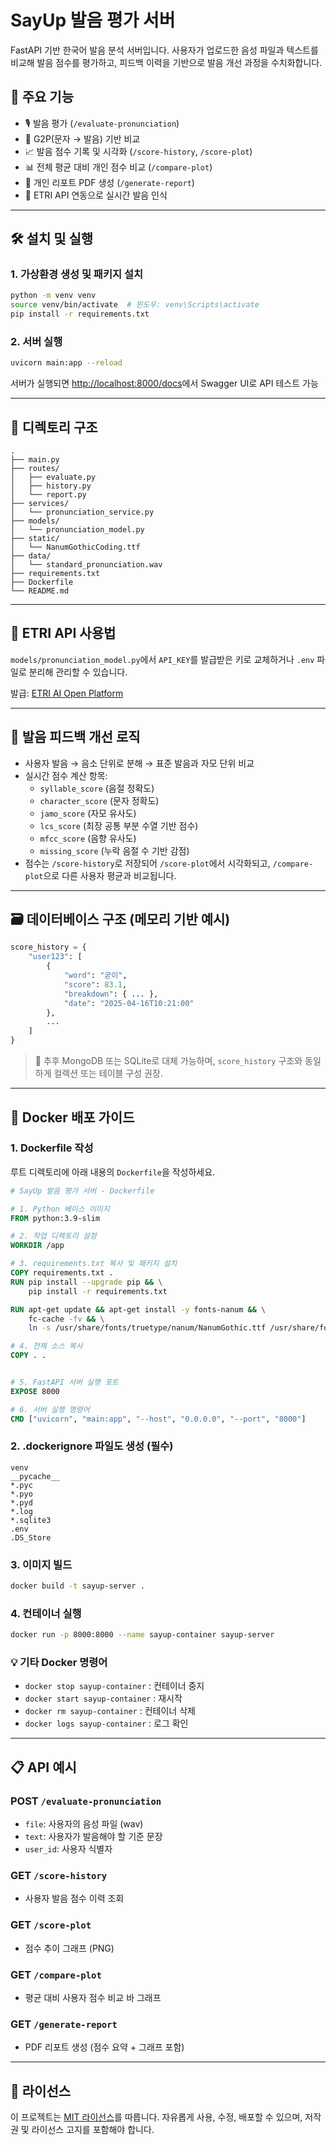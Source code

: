 # SayUp 발음 평가 서버

FastAPI 기반 한국어 발음 분석 서버입니다. 사용자가 업로드한 음성 파일과 텍스트를 비교해 발음 점수를 평가하고, 피드백 이력을 기반으로 발음 개선 과정을 수치화합니다.

## 🔧 주요 기능

- 🎙️ 발음 평가 (`/evaluate-pronunciation`)
- 🧠 G2P(문자 → 발음) 기반 비교
- 📈 발음 점수 기록 및 시각화 (`/score-history`, `/score-plot`)
- 📊 전체 평균 대비 개인 점수 비교 (`/compare-plot`)
- 🧾 개인 리포트 PDF 생성 (`/generate-report`)
- 🧠 ETRI API 연동으로 실시간 발음 인식

---

## 🛠 설치 및 실행

### 1. 가상환경 생성 및 패키지 설치

```bash
python -m venv venv
source venv/bin/activate  # 윈도우: venv\Scripts\activate
pip install -r requirements.txt
```

### 2. 서버 실행

```bash
uvicorn main:app --reload
```

서버가 실행되면 [http://localhost:8000/docs](http://localhost:8000/docs)에서 Swagger UI로 API 테스트 가능

---

## 🧩 디렉토리 구조

```
.
├── main.py
├── routes/
│   ├── evaluate.py
│   ├── history.py
│   └── report.py
├── services/
│   └── pronunciation_service.py
├── models/
│   └── pronunciation_model.py
├── static/
│   └── NanumGothicCoding.ttf
├── data/
│   └── standard_pronunciation.wav
├── requirements.txt
├── Dockerfile
└── README.md
```

---

## 🔐 ETRI API 사용법

`models/pronunciation_model.py`에서 `API_KEY`를 발급받은 키로 교체하거나 `.env` 파일로 분리해 관리할 수 있습니다.

발급: [ETRI AI Open Platform](https://aiopen.etri.re.kr/)

---

## 🧠 발음 피드백 개선 로직

- 사용자 발음 → 음소 단위로 분해 → 표준 발음과 자모 단위 비교
- 실시간 점수 계산 항목:
  - `syllable_score` (음절 정확도)
  - `character_score` (문자 정확도)
  - `jamo_score` (자모 유사도)
  - `lcs_score` (최장 공통 부분 수열 기반 점수)
  - `mfcc_score` (음향 유사도)
  - `missing_score` (누락 음절 수 기반 감점)
- 점수는 `/score-history`로 저장되어 `/score-plot`에서 시각화되고, `/compare-plot`으로 다른 사용자 평균과 비교됩니다.

---

## 🗃️ 데이터베이스 구조 (메모리 기반 예시)

```python
score_history = {
    "user123": [
        {
            "word": "굳이",
            "score": 83.1,
            "breakdown": { ... },
            "date": "2025-04-16T10:21:00"
        },
        ...
    ]
}
```

> 🔁 추후 MongoDB 또는 SQLite로 대체 가능하며, `score_history` 구조와 동일하게 컬렉션 또는 테이블 구성 권장.

---

## 🐳 Docker 배포 가이드

### 1. Dockerfile 작성
루트 디렉토리에 아래 내용의 `Dockerfile`을 작성하세요.

```dockerfile
# SayUp 발음 평가 서버 - Dockerfile

# 1. Python 베이스 이미지
FROM python:3.9-slim

# 2. 작업 디렉토리 설정
WORKDIR /app

# 3. requirements.txt 복사 및 패키지 설치
COPY requirements.txt .
RUN pip install --upgrade pip && \
    pip install -r requirements.txt

RUN apt-get update && apt-get install -y fonts-nanum && \
    fc-cache -fv && \
    ln -s /usr/share/fonts/truetype/nanum/NanumGothic.ttf /usr/share/fonts/truetype/nanum/NanumGothicCoding.ttf 

# 4. 전체 소스 복사
COPY . .


# 5. FastAPI 서버 실행 포트
EXPOSE 8000

# 6. 서버 실행 명령어
CMD ["uvicorn", "main:app", "--host", "0.0.0.0", "--port", "8000"]
```

### 2. .dockerignore 파일도 생성 (필수)
```
venv
__pycache__
*.pyc
*.pyo
*.pyd
*.log
*.sqlite3
.env
.DS_Store
```

### 3. 이미지 빌드
```bash
docker build -t sayup-server .
```

### 4. 컨테이너 실행
```bash
docker run -p 8000:8000 --name sayup-container sayup-server
```

### 💡 기타 Docker 명령어
- `docker stop sayup-container` : 컨테이너 중지
- `docker start sayup-container` : 재시작
- `docker rm sayup-container` : 컨테이너 삭제
- `docker logs sayup-container` : 로그 확인

---

## 📋 API 예시

### POST `/evaluate-pronunciation`

- `file`: 사용자의 음성 파일 (wav)
- `text`: 사용자가 발음해야 할 기준 문장
- `user_id`: 사용자 식별자

### GET `/score-history`
- 사용자 발음 점수 이력 조회

### GET `/score-plot`
- 점수 추이 그래프 (PNG)

### GET `/compare-plot`
- 평균 대비 사용자 점수 비교 바 그래프

### GET `/generate-report`
- PDF 리포트 생성 (점수 요약 + 그래프 포함)

---

## 📄 라이선스

이 프로젝트는 [MIT 라이선스](LICENSE)를 따릅니다. 자유롭게 사용, 수정, 배포할 수 있으며, 저작권 및 라이선스 고지를 포함해야 합니다.
